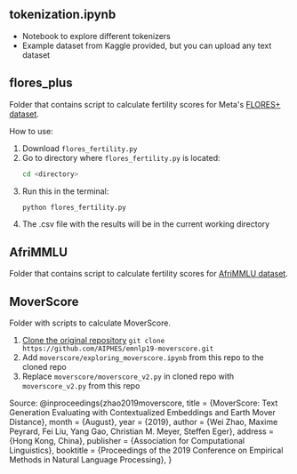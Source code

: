 ## tokenization.ipynb
- Notebook to explore different tokenizers
- Example dataset from Kaggle provided, but you can upload any text dataset


## flores_plus
Folder that contains script to calculate fertility scores for Meta's [FLORES+ dataset](https://huggingface.co/datasets/openlanguagedata/flores_plus).

How to use:
1. Download `flores_fertility.py`
2. Go to directory where `flores_fertility.py` is located:
   ```bash
   cd <directory>
   ```
3. Run this in the terminal:
   ```bash
   python flores_fertility.py
   ```
4. The .csv file with the results will be in the current working directory


## AfriMMLU
Folder that contains script to calculate fertility scores for [AfriMMLU dataset](https://huggingface.co/datasets/masakhane/afrimmlu).


## MoverScore
Folder with scripts to calculate MoverScore.
1. [Clone the original repository](https://github.com/AIPHES/emnlp19-moverscore.git) ```git clone https://github.com/AIPHES/emnlp19-moverscore.git```
2. Add `moverscore/exploring_moverscore.ipynb` from this repo to the cloned repo
3. Replace `moverscore/moverscore_v2.py` in cloned repo with `moverscore_v2.py` from this repo

Source: 
@inproceedings{zhao2019moverscore,
  title = {MoverScore: Text Generation Evaluating with Contextualized Embeddings and Earth Mover Distance},
  month = {August},
  year = {2019},
  author = {Wei Zhao, Maxime Peyrard, Fei Liu, Yang Gao, Christian M. Meyer, Steffen Eger},
  address = {Hong Kong, China},
  publisher = {Association for Computational Linguistics},
  booktitle = {Proceedings of the 2019 Conference on Empirical Methods in Natural Language Processing},
}
